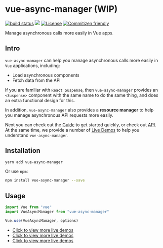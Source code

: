 # vue-async-manager (WIP)

<a href="https://circleci.com/gh/shuidi-fed/vue-async-manager/tree/master"><img src="https://img.shields.io/circleci/build/github/shuidi-fed/vue-async-manager/master.svg" alt="build status"/></a>
[![](https://img.shields.io/npm/v/vue-async-manager.svg)](https://www.npmjs.com/package/vue-async-manager)
<a href="https://github.com/shuidi-fed/vue-async-manager"><img src="https://img.shields.io/github/license/shuidi-fed/vue-async-manager.svg" alt="License"/></a>
<a href="http://commitizen.github.io/cz-cli/"><img src="https://img.shields.io/badge/commitizen-friendly-brightgreen.svg" alt="Commitizen friendly"/></a>

Manage asynchronous calls more easily in Vue apps.

## Intro

`vue-async-manager` can help you manage asynchronous calls more easily in `Vue` applications, including:

- Load asynchronous components
- Fetch data from the API

If you are familiar with `React Suspense`, then `vue-async-manager` provides an `<Suspense>` component with the same name to do the same thing, and does an extra functional design for this.

In addition, `vue-async-manager` also provides a **resource manager** to help you manage asynchronous API requests more easily.

Next you can check out the [Guide](/guide.html) to get started quickly, or check out [API](/api.html). At the same time, we provide a number of [Live Demos](/zh/demo.html) to help you understand `vue-async-manager`.

## Installation

```sh
yarn add vue-async-manager
```

Or use `npm`:

```sh
npm install vue-async-manager --save
```

## Usage

```js
import Vue from "vue"
import VueAsyncManager from "vue-async-manager"

Vue.use(VueAsyncManager, options)
```

- [Click to view more live demos](/demo.html)
- [Click to view more live demos](/demo.html)
- [Click to view more live demos](/demo.html)


